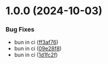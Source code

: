 # 1.0.0 (2024-10-03)


### Bug Fixes

* bun in ci ([ff3af76](https://github.com/shuese/chrono-core/commit/ff3af76c8ee81f5a8f48d1d565b7023e9786bfce))
* bun in ci ([09e28f8](https://github.com/shuese/chrono-core/commit/09e28f82d5b8769c9c17f0a1429580bb81824198))
* bun in ci ([1d1fc2f](https://github.com/shuese/chrono-core/commit/1d1fc2f5580f81b8034d20d94df3aeea8a2c4905))

